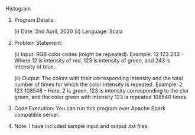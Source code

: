 Histogram

01.	Program Details:

	(i)	Date: 2nd April, 2020
	(ii)	Language: Scala

02.	Problem Statement:

	(i)	Input: RGB color codes (might be repeated).
		Example: 12 123 243 - Where 12 is intensity of red, 123 is intensity of green, and 243 is intensity of blue.

	(ii)	Output: The colors with their corresponding intensity and the total number of times for which the color intensity is repeated.
		Example: 2 123 108548 - Here, 2 is green, 123 is intensity corresponding to the clor green, and
		the color green with intensity 123 is repeated 108540 times.

03.	Code Execution: You can run this program over Apache Spark compatible server.

04.	Note: I have included sample input and output .txt files.
